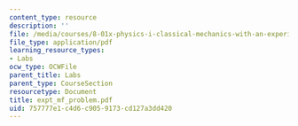 ```yaml
---
content_type: resource
description: ''
file: /media/courses/8-01x-physics-i-classical-mechanics-with-an-experimental-focus-fall-2002/757777e1c4d6c9059173cd127a3dd420_expt_mf_problem.pdf
file_type: application/pdf
learning_resource_types:
- Labs
ocw_type: OCWFile
parent_title: Labs
parent_type: CourseSection
resourcetype: Document
title: expt_mf_problem.pdf
uid: 757777e1-c4d6-c905-9173-cd127a3dd420
---
```


